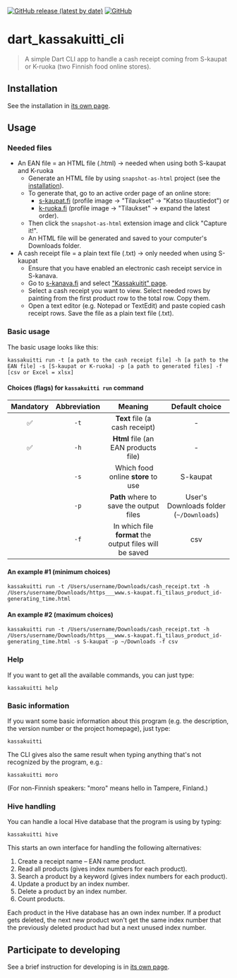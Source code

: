 <a href="https://github.com/areee/dart_kassakuitti_cli/releases"><img alt="GitHub release (latest by date)" src="https://img.shields.io/github/v/release/areee/dart_kassakuitti_cli"></a>
<a href="https://github.com/areee/dart_kassakuitti_cli/blob/main/LICENSE.md"><img alt="GitHub" src="https://img.shields.io/github/license/areee/dart_kassakuitti_cli"></a>

# dart_kassakuitti_cli

> A simple Dart CLI app to handle a cash receipt coming from S-kaupat or K-ruoka (two Finnish food online stores).

## Installation

See the installation in [its own page](https://github.com/areee/dart_kassakuitti_cli/blob/main/INSTALLATION.md).

## Usage

### Needed files
- An EAN file = an HTML file (.html) → needed when using both S-kaupat and K-ruoka
  - Generate an HTML file by using `snapshot-as-html` project (see the [installation](https://github.com/areee/dart_kassakuitti_cli/blob/main/INSTALLATION.md)).
  - To generate that, go to an active order page of an online store:
    - [s-kaupat.fi](https://www.s-kaupat.fi) (profile image → "Tilaukset" → "Katso tilaustiedot") or
    - [k-ruoka.fi](https://www.k-ruoka.fi) (profile image → "Tilaukset" → expand the latest order).
  - Then click the `snapshot-as-html` extension image and click "Capture it!".
  - An HTML file will be generated and saved to your computer's Downloads folder.
- A cash receipt file = a plain text file (.txt) → only needed when using S-kaupat
    - Ensure that you have enabled an electronic cash receipt service in S-kanava.
    - Go to [s-kanava.fi](https://www.s-kanava.fi) and select ["Kassakuitit" page](https://www.s-kanava.fi/web/s/oma-s-kanava/asiakasomistaja/kassakuitit).
    - Select a cash receipt you want to view. Select needed rows by painting from the first product row to the total row. Copy them.
    - Open a text editor (e.g. Notepad or TextEdit) and paste copied cash receipt rows. Save the file as a plain text file (.txt).

### Basic usage

The basic usage looks like this:

```
kassakuitti run -t [a path to the cash receipt file] -h [a path to the EAN file] -s [S-kaupat or K-ruoka] -p [a path to generated files] -f [csv or Excel = xlsx]
```

#### Choices (flags) for `kassakuitti run` command

Mandatory | Abbreviation | Meaning | Default choice
:---: | :---: | :---: | :---:
✅ | `-t` | **Text** file (a cash receipt) | -
✅ | `-h` | **Html** file (an EAN products file) | -
&nbsp; | `-s` | Which food online **store** to use | S-kaupat
&nbsp; | `-p` | **Path** where to save the output files | User's Downloads folder (`~/Downloads`)
&nbsp; | `-f` | In which file **format** the output files will be saved | csv

#### An example #1 (minimum choices)

```
kassakuitti run -t /Users/username/Downloads/cash_receipt.txt -h /Users/username/Downloads/https___www.s-kaupat.fi_tilaus_product_id-generating_time.html
```

#### An example #2 (maximum choices)

```
kassakuitti run -t /Users/username/Downloads/cash_receipt.txt -h /Users/username/Downloads/https___www.s-kaupat.fi_tilaus_product_id-generating_time.html -s S-kaupat -p ~/Downloads -f csv
```

### Help

If you want to get all the available commands, you can just type:

```
kassakuitti help
```

### Basic information

If you want some basic information about this program (e.g. the description, the version number or the project homepage), just type:

```
kassakuitti
```

The CLI gives also the same result when typing anything that's not recognized by the program, e.g.:

```
kassakuitti moro
```

(For non-Finnish speakers: "moro" means hello in Tampere, Finland.)

### Hive handling

You can handle a local Hive database that the program is using by typing:

```
kassakuitti hive
```

This starts an own interface for handling the following alternatives:

1. Create a receipt name – EAN name product.
2. Read all products (gives index numbers for each product).
3. Search a product by a keyword (gives index numbers for each product).
4. Update a product by an index number.
5. Delete a product by an index number.
6. Count products.

Each product in the Hive database has an own index number. If a product gets deleted, the next new product won't get the same index number that the previously deleted product had but a next unused index number.

## Participate to developing

See a brief instruction for developing is in [its own page](https://github.com/areee/dart_kassakuitti_cli/blob/main/DEVELOPING.md).